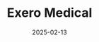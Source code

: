 ---  
layout: startup_page  
title: "Exero Medical"  
id: "exeromedical.com"  
permalink: "/exeromedicalexeromedical.com02132025/"  
website: "https://www.exeromedical.com/"  
funding_round: ""  
funding_amount: "$10M"  
investors: "Longevity Venture Partners, Tech Council Ventures, Edge Medical Ventures, existing investors"  
about: "Exero Medical focuses on early detection of post-operative complications using tissue healing data. Their flagship product, the xBar system, uses sensors at the surgical site to collect data, assisting clinicians in detecting life-threatening complications after gastrointestinal surgery. The xBar system has received Breakthrough Device Designation from the FDA."  
markets: "Health Care, Manufacturing, Medical Device, Product Design"  
hq: "Or Yehuda, Israel"  
founded_year: "2018"  
linkedin: "https://www.linkedin.com/company/exero-medical"  
twitter: ""  
instagram: ""  
facebook: ""  
crunchbase: "https://www.crunchbase.com/organization/exero-medical"  
pitchbook: ""  

date_display: "13-Feb-2025"  
date: "2025-02-13"

# SEO Optimization  
meta_title: "Exero Medical -  Funding ($10M)"  
meta_description: "Exero Medical, Exero Medical focuses on early detection of post-operative complications using tissue healing data. Their flagship product, the xBar system, uses sens..."  
meta_keywords: "Exero Medical, Health Care, Manufacturing, Medical Device, Product Design,  funding"  
canonical_url: "https://startup.projectstartups.com/exeromedicalexeromedical.com02132025/"  
---